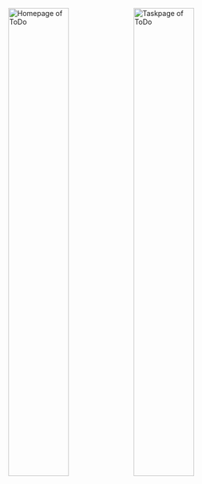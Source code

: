 <img alt="Homepage of ToDo" src="https://www.linkpicture.com/q/20220330_105213.jpg" width="49%"> <img alt="Taskpage of ToDo" src="https://www.linkpicture.com/q/20220330_104255.jpg" width="49%">


